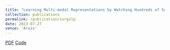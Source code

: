 ```yaml
---
title: "Learning Multi-modal Representations by Watching Hundreds of Surgical Video Lectures"
collection: publications
permalink: /publication/surgvlp
date: 2023-07-27
venue: 'Arxiv'
---
```

[PDF](https://arxiv.org/abs/2307.15220) [Code](https://github.com/CAMMA-public/SurgVLP)
